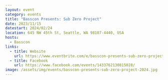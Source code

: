 ```yaml
---
layout: event
category: events
title: "Basscon Presents: Sub Zero Project"
date: 2023/11/15
datestart: 2024/02/24
location: 645 NW 45th St, Seattle, WA 98107-4440, USA
hosts:
  - Basscon
links:
  - title: Website
    url: https://www.eventbrite.com/e/basscon-presents-sub-zero-project-tickets-758065784167
  - title: Facebook
    url: https://www.facebook.com/events/1433762130815028/
image: /assets/img/events/basscon-presents-sub-zero-project-2024.jpg
---
```

